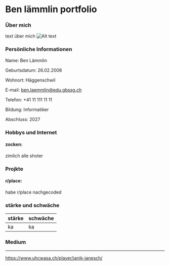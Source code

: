 # Ben lämmlin portfolio
### Über mich
 
text über mich
![Alt text](<Screenshot 2023-12-11 164244-1.png>)

### Persönliche Informationen
 Name: Ben Lämmlin

 Geburtsdatum: 26.02.2008

 Wohnort: Häggenschwil

E-mail: ben.laemmlin@edu.gbssg.ch

Telefon: +41 11 111 11 11

Bildung: Informatiker

Abschluss: 2027

### Hobbys und Internet

#### zocken:
zimlich alle shoter

### Projkte

#### r/place:
habe r/place nachgecoded

### stärke und schwäche

|stärke| schwäche|
|-|-|
|ka|ka|

### Medium
---
https://www.uhcwasa.ch/player/janik-janesch/